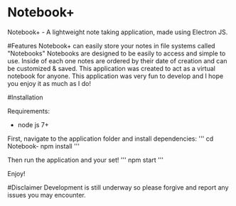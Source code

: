 # Notebook+
Notebook+ - A lightweight note taking application, made using Electron JS.

#Features
Notebook+ can easily store your notes in file systems called "Notebooks"
Notebooks are designed to be easily to access and simple to use. Inside of each one
notes are ordered by their date of creation and can be customized & saved. This application
was created to act as a virtual notebook for anyone. This application was very
fun to develop and I hope you enjoy it as much as I do!

#Installation

Requirements:
- node js 7+

First, navigate to the application folder and install dependencies:
'''
cd Notebook-
npm install
'''

Then run the application and your set!
'''
npm start
'''

Enjoy!

#Disclaimer
Development is still underway so please
forgive and report any issues you may encounter.